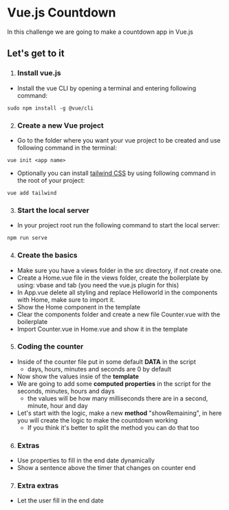 # Vue.js Countdown

In this challenge we are going to make a countdown app in Vue.js

## Let's get to it

1. ### Install vue.js
- Install the vue CLI by opening a terminal and entering following command:
```text
sudo npm install -g @vue/cli
```
2. ### Create a new Vue project
- Go to the folder where you want your vue project to be created and use following command in the terminal:
```text
vue init <app name>
```

- Optionally you can install [tailwind CSS](https://tailwindcss.com/) by using following command in the root of your project:
```text
vue add tailwind
```
3. ### Start the local server
- In your project root run the following command to start the local server:
```
npm run serve
```
4. ### Create the basics
- Make sure you have a views folder in the src directory, if not create one.
- Create a Home.vue file in the views folder, create the boilerplate by using: vbase and tab (you need the vue.js plugin for this)
- In App.vue delete all styling and replace Helloworld in the components with Home, make sure to import it.
- Show the Home component in the template
- Clear the components folder and create a new file Counter.vue with the boilerplate
- Import Counter.vue in Home.vue and show it in the template

5. ### Coding the counter
- Inside of the counter file put in some default **DATA** in the script
    - days, hours, minutes and seconds are 0 by default
- Now show the values insie of the **template**
- We are going to add some **computed properties** in the script for the seconds, minutes, hours and days
  - the values will be how many milliseconds there are in a second, minute, hour and day
- Let's start with the logic, make a new **method** "showRemaining", in here you will create the logic to make the countdown working
  - If you think it's better to split the method you can do that too
  
6. ### Extras
- Use properties to fill in the end date dynamically
- Show a sentence above the timer that changes on counter end

7. ### Extra extras
- Let the user fill in the end date
